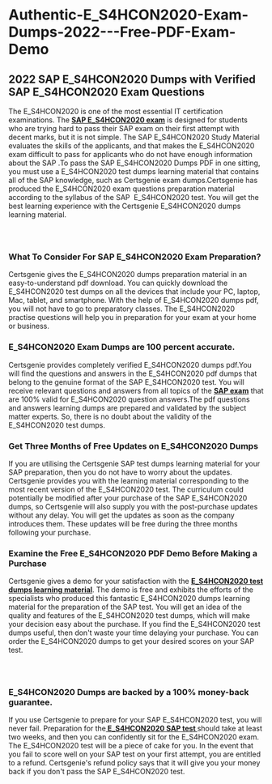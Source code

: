 # Authentic-E_S4HCON2020-Exam-Dumps-2022---Free-PDF-Exam-Demo<h2><strong>2022 SAP E_S4HCON2020 Dumps with Verified SAP E_S4HCON2020 Exam Questions</strong></h2> <p>The E_S4HCON2020 is one of the most essential IT certification examinations. The <a href="https://www.certsgenie.com/sap/e_s4hcon2020-pdf-dumps"><strong>SAP E_S4HCON2020 exam</strong></a> is designed for students who are trying hard to pass their SAP exam on their first attempt with decent marks, but it is not simple. The SAP E_S4HCON2020 Study Material evaluates the skills of the applicants, and that makes the E_S4HCON2020 exam difficult to pass for applicants who do not have enough information about the SAP .To pass the SAP E_S4HCON2020 Dumps PDF in one sitting, you must use a E_S4HCON2020 test dumps learning material that contains all of the SAP knowledge, such as Certsgenie exam dumps.Certsgenie has produced the E_S4HCON2020 exam questions preparation material according to the syllabus of the SAP &nbsp;E_S4HCON2020 test. You will get the best learning experience with the Certsgenie E_S4HCON2020 dumps learning material.</p> <p><a href="https://www.certsgenie.com/sap/e_s4hcon2020-pdf-dumps" style="display: block; padding: 1em 0; text-align: center; "><img alt="" src="https://blogger.googleusercontent.com/img/b/R29vZ2xl/AVvXsEgO1ePIT5bAw4JCg82qykRc71Xossn_88UmNiMiJgRPCnvDzaKhQmgO2X9bV6TpN9qSYVJJ2MjEumMb0t1ZgyR_gByLqDXQR_FduPn2erzRQTkt1pUFmkY3wfbx5jzrIcOP4S3cxMKHSr0iEiOidKyDYd_7NjYtfgpZ7b1lrGk-ShjLlyfynp8oFM4zYw/s1600/Banner%201.jpg" /></a></p> <h3><strong>What To Consider For SAP E_S4HCON2020 Exam Preparation?</strong></h3> <p>Certsgenie gives the E_S4HCON2020 dumps preparation material in an easy-to-understand pdf download. You can quickly download the E_S4HCON2020 test dumps on all the devices that include your PC, laptop, Mac, tablet, and smartphone. With the help of E_S4HCON2020 dumps pdf, you will not have to go to preparatory classes. The E_S4HCON2020 practise questions will help you in preparation for your exam at your home or business.</p> <h3><strong>E_S4HCON2020 Exam Dumps are 100 percent accurate.</strong></h3> <p>Certsgenie provides completely verified E_S4HCON2020 dumps pdf.You will find the questions and answers in the E_S4HCON2020 pdf dumps that belong to the genuine format of the SAP E_S4HCON2020 test. You will receive relevant questions and answers from all topics of the <a href="https://www.certsgenie.com/sap/e_s4hcon2020-pdf-dumps"><strong>SAP exam</strong></a> that are 100% valid for E_S4HCON2020 question answers.The pdf questions and answers learning dumps are prepared and validated by the subject matter experts. So, there is no doubt about the validity of the E_S4HCON2020 test dumps.</p> <h3><strong>Get Three Months of Free Updates on E_S4HCON2020 Dumps</strong></h3> <p>If you are utilising the Certsgenie SAP test dumps learning material for your SAP preparation, then you do not have to worry about the updates. Certsgenie provides you with the learning material corresponding to the most recent version of the E_S4HCON2020 test. The curriculum could potentially be modified after your purchase of the SAP E_S4HCON2020 dumps, so Certsgenie will also supply you with the post-purchase updates without any delay. You will get the updates as soon as the company introduces them. These updates will be free during the three months following your purchase.</p> <h3><strong>Examine the Free E_S4HCON2020 PDF Demo Before Making a Purchase</strong></h3> <p>Certsgenie gives a demo for your satisfaction with the <a href="https://www.certsgenie.com/sap/e_s4hcon2020-pdf-dumps"><strong>E_S4HCON2020 test dumps learning material</strong></a>. The demo is free and exhibits the efforts of the specialists who produced this fantastic E_S4HCON2020 dumps learning material for the preparation of the SAP test. You will get an idea of the quality and features of the E_S4HCON2020 test dumps, which will make your decision easy about the purchase. If you find the E_S4HCON2020 test dumps useful, then don&#39;t waste your time delaying your purchase. You can order the E_S4HCON2020 dumps to get your desired scores on your SAP test.</p> <p><a href="hhttps://www.certsgenie.com/sap/e_s4hcon2020-pdf-dumps" style="display: block; padding: 1em 0; text-align: center; "><img alt="" src="https://blogger.googleusercontent.com/img/b/R29vZ2xl/AVvXsEj3zfp26fobfEw_E3FMeUMaFamcWc-bKsu_525WK8ISqDEyAJkPKOLyeqHJzBXVvKwHP0bTNTERYvWWgOzvpG-DuQ_cPnNOJO1bUfVOHhAXJThy7cLobHgRdochHEeovcJnxpqjNiv-FNLMY1glEh7x833Q6cym5o0AmGhO9ufjgwPhihHJ9ovBp-j40g/s1600/banner%202.jpg" /></a></p> <h3><strong>E_S4HCON2020 Dumps are backed by a 100% money-back guarantee.</strong></h3> <p>If you use Certsgenie to prepare for your SAP E_S4HCON2020 test, you will never fail. Preparation for the<a href="https://www.certsgenie.com/sap/e_s4hcon2020-pdf-dumps"><strong> E_S4HCON2020 SAP test </strong></a>should take at least two weeks, and then you can confidently sit for the E_S4HCON2020 exam. The E_S4HCON2020 test will be a piece of cake for you. In the event that you fail to score well on your SAP test on your first attempt, you are entitled to a refund. Certsgenie&#39;s refund policy says that it will give you your money back if you don&#39;t pass the SAP E_S4HCON2020 test.</p>
